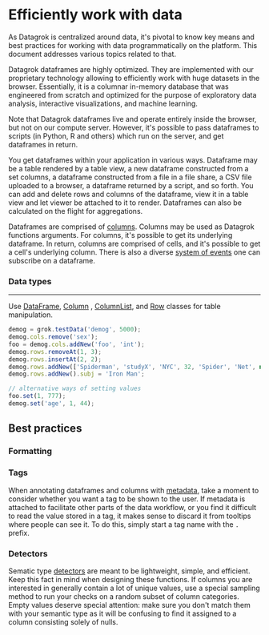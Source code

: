 <!-- TITLE: Efficiently work with data -->

# Efficiently work with data

As Datagrok is centralized around data, it's pivotal to know key means and best practices for working with data
programmatically on the platform. This document addresses various topics related to that.

Datagrok dataframes are highly optimized. They are implemented with our proprietary technology allowing to efficiently
work with huge datasets in the browser. Essentially, it is a columnar in-memory database that was engineered from
scratch and optimized for the purpose of exploratory data analysis, interactive visualizations, and machine learning.

Note that Datagrok dataframes live and operate entirely inside the browser, but not on our
compute server. However, it's possible to pass dataframes to scripts (in Python, R and others)
which run on the server, and get dataframes in return.

You get dataframes within your application in various ways. Dataframe may be a table rendered by a table view, a new
dataframe constructed from a set columns, a dataframe constructed from a file in a file share, a CSV file uploaded to a
browser, a dataframe returned by a script, and so forth. You can add and delete rows and columns of the dataframe, view
it in a table view and let viewer be attached to it to render. Dataframes can also be calculated on the flight for
aggregations.

Dataframes are comprised of [columns](). Columns may be used as Datagrok functions arguments. For columns, it's possible
to get its underlying dataframe. In return, columns are comprised of cells, and it's possible to get a cell's underlying
column. There is also a diverse [system of events](https://datagrok.ai/js-api/classes/dg.DataFrame) one can subscribe on
a dataframe.

### Data types

---

Use [DataFrame](https://datagrok.ai/js-api/classes/dg.DataFrame), [Column](https://datagrok.ai/js-api/classes/dg.Column)
, [ColumnList](https://datagrok.ai/js-api/classes/dg.ColumnList), and [Row](https://datagrok.ai/js-api/classes/dg.Row) classes for table manipulation.

```javascript
demog = grok.testData('demog', 5000);
demog.cols.remove('sex');
foo = demog.cols.addNew('foo', 'int');
demog.rows.removeAt(1, 3);
demog.rows.insertAt(2, 2);
demog.rows.addNew(['Spiderman', 'studyX', 'NYC', 32, 'Spider', 'Net', new Date(2020), 180, 80, 666]);
demog.rows.addNew().subj = 'Iron Man';

// alternative ways of setting values
foo.set(1, 777);
demog.set('age', 1, 44);

```

## Best practices

<!--
- use special data structures for high-performance tasks
- formatting in visualizations
- tags in dataframes, detectors
-->

### Formatting

### Tags

When annotating dataframes and columns with [metadata](../../govern/catalog/tags.md), take a moment to consider whether you
want a tag to be shown to the user. If metadata is attached to facilitate other parts of the data workflow, or you find
it difficult to read the value stored in a tag, it makes sense to discard it from tooltips where people can see it. To
do this, simply start a tag name with the `.` prefix.

### Detectors

Sematic type [detectors](define-semantic-type-detectors.md) are meant to be lightweight, simple, and efficient. Keep
this fact in mind when designing these functions. If columns you are interested in generally contain a lot of unique
values, use a special sampling method to run your checks on a random subset of column categories. Empty values deserve
special attention: make sure you don't match them with your semantic type as it will be confusing to find it assigned to
a column consisting solely of nulls.
